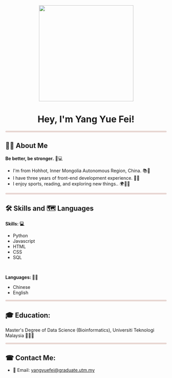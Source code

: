 <div align="center"><img src="https://github.com/drshahizan/research-design/blob/main/profile/batch2/donmind29/image/WechatIMG2728.jpg" width="295" height="300"></div>
<h1 align="center"> Hey, I'm Yang Yue Fei! </h1>
<hr style="height:5px;border-width:0;background-color:#e8d6d2; border-radius: 25px;">

## 👩‍💻 About Me
**Be better, be stronger.** 🌱💻
* I'm from Hohhot, Inner Mongolia Autonomous Region, China. 📚🧠 
* I have three years of front-end development experience. 🚀💡
* I enjoy sports, reading, and exploring new things.. 🌍👨‍💻  

<hr style="height:5px;border-width:0;background-color:#e8d6d2; border-radius: 25px;">

## 🛠️ Skills and 🗺 Languages

**Skills: 💻**
* Python 
* Javascript
* HTML
* CSS
* SQL 
  
<br>

**Languages: ✍🏻**
* Chinese
* English

<hr style="height:5px;border-width:0;background-color:#e8d6d2; border-radius: 25px;">
  
## 🎓 Education: 
Master's Degree of Data Science (Bioinformatics), Universiti Teknologi Malaysia 👨🏻‍🎓


<hr style="height:5px;border-width:0;background-color:#e8d6d2; border-radius: 25px;">

## ☎︎ Contact Me:
* 📩 Email: yangyuefei@graduate.utm.my
